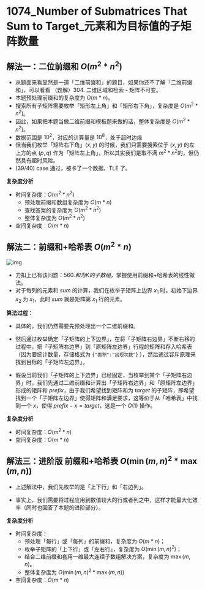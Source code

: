 # 1074_Number of Submatrices That Sum to Target_元素和为目标值的子矩阵数量

## 解法一：二位前缀和 $O(m^{2} * n^{2})$

- 从题面来看显然是一道「二维前缀和」的题目，如果你还不了解「二维前缀和」，可以看看 （题解）304. 二维区域和检索 - 矩阵不可变。
- 本题预处理前缀和的复杂度为 $O(m * n)$。
- 搜索所有子矩阵需要枚举「矩形左上角」和「矩形右下角」，复杂度是 $O(m^{2} * n^{2})$。
- 因此，如果把本题当做二维前缀和模板题来做的话，整体复杂度是 $O(m^{2} * n^{2})$。
- 数据范围是 $10^{2}$，对应的计算量是 $10^{8}$，处于超时边缘
- 但当我们枚举「矩阵右下角」$(x, y)$ 的时候，我们只需要搜索位于 $(x, y)$ 的左上方的点 $(p,q)$ 作为「矩阵左上角」，所以其实我们是取不满 $m^{2} * n^{2}$的，但仍然具有超时风险。
- (39/40) case 通过，被卡了一个数据，TLE 了。

**复杂度分析**
- 时间复杂度：$O(m^{2} * n^{2})$
  - 预处理前缀和数组复杂度为 $O(m * n)$
  - 查找答案的复杂度为 $O(m^{2} * n^{2})$
  - 整体复杂度为 $O(m^{2} * n^{2})$
- 空间复杂度：$O(m * n)$

## 解法二：前缀和+哈希表 $O(m^{2} * n)$

![img](https://pic.leetcode-cn.com/1622250565-sdYzhq-image.png)

- 力扣上已有该问题：$560.和为K的子数组$，掌握使用前缀和+哈希表的线性做法。
- 对于每列的元素和 $sum$ 的计算，我们在枚举子矩阵上边界 $x_{1}$ 时，初始下边界 $x_{2}$ 为 $x_{1}$，此时 $sum$ 就是矩阵第 $x_{1}$ 行的元素。

**算法过程：**
- 具体的，我们仍然需要先预处理出一个二维前缀和。
- 然后通过枚举确定「子矩阵的上下边界」，在将「子矩阵右边界」不断右移的过程中，把「子矩阵右边界」到「原矩阵左边界」行程的矩阵和存入哈希表（因为要统计数量，存储格式为 `{"面积":"出现次数"`} ），然后通过容斥原理来找到目标的「子矩阵左边界」。

- 假设当前我们「子矩阵的上下边界」已经固定，当枚举到某个「子矩阵右边界」时，我们先通过二维前缀和计算出「子矩阵右边界」和「原矩阵左边界」形成的矩阵和 $prefix$，由于我们希望找到矩阵和为 $target$ 的子矩阵，即希望找到一个「子矩阵左边界」使得矩阵和满足要求，这等价于从「哈希表」中找到一个 $x$，使得 $prefix - x = target$，这是一个 $O(1)$ 操作。

**复杂度分析**

- 时间复杂度：$O(m^{2} * n)$
- 空间复杂度：$O(m * n)$

## 解法三：进阶版 前缀和+哈希表  $O(\min(m, n)^2 * \max(m, n))$

- 上述解法中，我们先枚举的是「上下行」和「右边列」。

- 事实上，我们需要将过程应用到数值较大的行或者列之中，这样才能最大化效率（同时也回答了本题的进阶部分）。

**复杂度分析**
- 时间复杂度：
  - 预处理「每行」或「每列」的前缀和，复杂度为 $O(m * n)$；
  - 枚举子矩阵的「上下行」或「左右行」，复杂度为 $O(\min(m, n)^{2})$；
  - 结合二维前缀和套用一维最大连续子数组解决方案，复杂度为 $\max(m, n)$。
  - 整体复杂度为 $O(\min(m, n)^2 * \max(m, n))$
- 空间复杂度：$O(m * n)$


